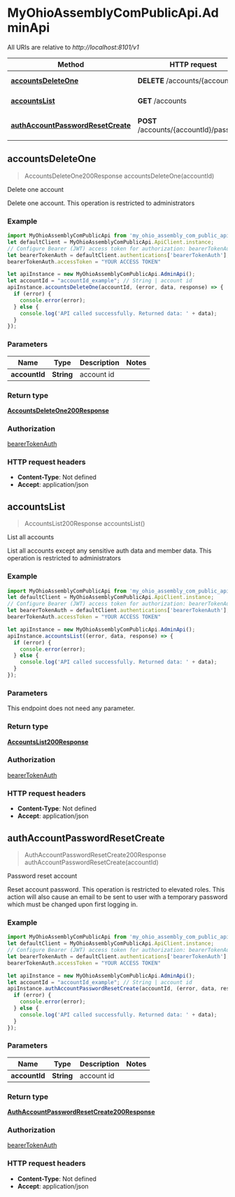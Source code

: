 # MyOhioAssemblyComPublicApi.AdminApi

All URIs are relative to *http://localhost:8101/v1*

Method | HTTP request | Description
------------- | ------------- | -------------
[**accountsDeleteOne**](AdminApi.md#accountsDeleteOne) | **DELETE** /accounts/{accountId} | Delete one account
[**accountsList**](AdminApi.md#accountsList) | **GET** /accounts | List all accounts
[**authAccountPasswordResetCreate**](AdminApi.md#authAccountPasswordResetCreate) | **POST** /accounts/{accountId}/pass/reset | Password reset account



## accountsDeleteOne

> AccountsDeleteOne200Response accountsDeleteOne(accountId)

Delete one account

Delete one account.  This operation is restricted to administrators

### Example

```javascript
import MyOhioAssemblyComPublicApi from 'my_ohio_assembly_com_public_api';
let defaultClient = MyOhioAssemblyComPublicApi.ApiClient.instance;
// Configure Bearer (JWT) access token for authorization: bearerTokenAuth
let bearerTokenAuth = defaultClient.authentications['bearerTokenAuth'];
bearerTokenAuth.accessToken = "YOUR ACCESS TOKEN"

let apiInstance = new MyOhioAssemblyComPublicApi.AdminApi();
let accountId = "accountId_example"; // String | account id
apiInstance.accountsDeleteOne(accountId, (error, data, response) => {
  if (error) {
    console.error(error);
  } else {
    console.log('API called successfully. Returned data: ' + data);
  }
});
```

### Parameters


Name | Type | Description  | Notes
------------- | ------------- | ------------- | -------------
 **accountId** | **String**| account id | 

### Return type

[**AccountsDeleteOne200Response**](AccountsDeleteOne200Response.md)

### Authorization

[bearerTokenAuth](../README.md#bearerTokenAuth)

### HTTP request headers

- **Content-Type**: Not defined
- **Accept**: application/json


## accountsList

> AccountsList200Response accountsList()

List all accounts

List all accounts except any sensitive auth data and member data.  This operation is restricted to administrators

### Example

```javascript
import MyOhioAssemblyComPublicApi from 'my_ohio_assembly_com_public_api';
let defaultClient = MyOhioAssemblyComPublicApi.ApiClient.instance;
// Configure Bearer (JWT) access token for authorization: bearerTokenAuth
let bearerTokenAuth = defaultClient.authentications['bearerTokenAuth'];
bearerTokenAuth.accessToken = "YOUR ACCESS TOKEN"

let apiInstance = new MyOhioAssemblyComPublicApi.AdminApi();
apiInstance.accountsList((error, data, response) => {
  if (error) {
    console.error(error);
  } else {
    console.log('API called successfully. Returned data: ' + data);
  }
});
```

### Parameters

This endpoint does not need any parameter.

### Return type

[**AccountsList200Response**](AccountsList200Response.md)

### Authorization

[bearerTokenAuth](../README.md#bearerTokenAuth)

### HTTP request headers

- **Content-Type**: Not defined
- **Accept**: application/json


## authAccountPasswordResetCreate

> AuthAccountPasswordResetCreate200Response authAccountPasswordResetCreate(accountId)

Password reset account

Reset account password.  This operation is restricted to elevated roles.  This action will also cause an email to be sent to user with a temporary password which must be changed upon first logging in.

### Example

```javascript
import MyOhioAssemblyComPublicApi from 'my_ohio_assembly_com_public_api';
let defaultClient = MyOhioAssemblyComPublicApi.ApiClient.instance;
// Configure Bearer (JWT) access token for authorization: bearerTokenAuth
let bearerTokenAuth = defaultClient.authentications['bearerTokenAuth'];
bearerTokenAuth.accessToken = "YOUR ACCESS TOKEN"

let apiInstance = new MyOhioAssemblyComPublicApi.AdminApi();
let accountId = "accountId_example"; // String | account id
apiInstance.authAccountPasswordResetCreate(accountId, (error, data, response) => {
  if (error) {
    console.error(error);
  } else {
    console.log('API called successfully. Returned data: ' + data);
  }
});
```

### Parameters


Name | Type | Description  | Notes
------------- | ------------- | ------------- | -------------
 **accountId** | **String**| account id | 

### Return type

[**AuthAccountPasswordResetCreate200Response**](AuthAccountPasswordResetCreate200Response.md)

### Authorization

[bearerTokenAuth](../README.md#bearerTokenAuth)

### HTTP request headers

- **Content-Type**: Not defined
- **Accept**: application/json

